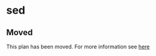 # sed

## Moved

This plan has been moved. For more information see [here](https://github.com/habitat-sh/core-plans#additional-plans)
